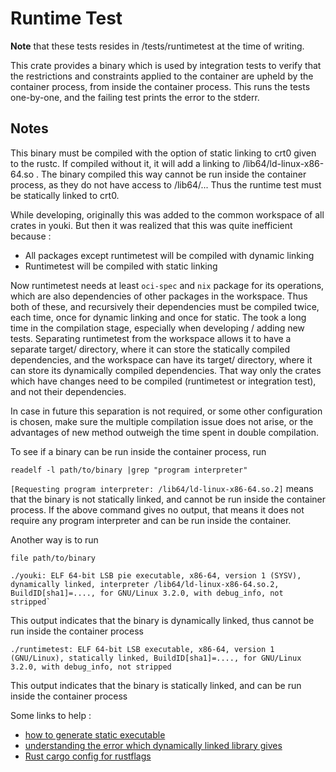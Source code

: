 # Runtime Test

**Note** that these tests resides in /tests/runtimetest at the time of writing.

This crate provides a binary which is used by integration tests to verify that the restrictions and constraints applied to the container are upheld by the container process, from inside the container process. This runs the tests one-by-one, and the failing test prints the error to the stderr.

## Notes

This binary must be compiled with the option of static linking to crt0 given to the rustc. If compiled without it, it will add a linking to /lib64/ld-linux-x86-64.so . The binary compiled this way cannot be run inside the container process, as they do not have access to /lib64/... Thus the runtime test must be statically linked to crt0.

While developing, originally this was added to the common workspace of all crates in youki. But then it was realized that this was quite inefficient because :

- All packages except runtimetest will be compiled with dynamic linking
- Runtimetest will be compiled with static linking

Now runtimetest needs at least `oci-spec` and `nix` package for its operations, which are also dependencies of other packages in the workspace. Thus both of these, and recursively their dependencies must be compiled twice, each time, once for dynamic linking and once for static. The took a long time in the compilation stage, especially when developing / adding new tests. Separating runtimetest from the workspace allows it to have a separate target/ directory, where it can store the statically compiled dependencies, and the workspace can have its target/ directory, where it can store its dynamically compiled dependencies. That way only the crates which have changes need to be compiled (runtimetest or integration test), and not their dependencies.

In case in future this separation is not required, or some other configuration is chosen, make sure the multiple compilation issue does not arise, or the advantages of new method outweigh the time spent in double compilation.

To see if a binary can be run inside the container process, run

```console
readelf -l path/to/binary |grep "program interpreter"
```

`[Requesting program interpreter: /lib64/ld-linux-x86-64.so.2]` means that the binary is not statically linked, and cannot be run inside the container process. If the above command gives no output, that means it does not require any program interpreter and can be run inside the container.

Another way is to run

```console
file path/to/binary
```

```console
./youki: ELF 64-bit LSB pie executable, x86-64, version 1 (SYSV), dynamically linked, interpreter /lib64/ld-linux-x86-64.so.2, BuildID[sha1]=...., for GNU/Linux 3.2.0, with debug_info, not stripped`
```

This output indicates that the binary is dynamically linked, thus cannot be run inside the container process

```console
./runtimetest: ELF 64-bit LSB executable, x86-64, version 1 (GNU/Linux), statically linked, BuildID[sha1]=...., for GNU/Linux 3.2.0, with debug_info, not stripped
```

This output indicates that the binary is statically linked, and can be run inside the container process

Some links to help :

- [how to generate static executable](https://stackoverflow.com/questions/31770604/how-to-generate-statically-linked-executables)
- [understanding the error which dynamically linked library gives](https://superuser.com/questions/248512/why-do-i-get-command-not-found-when-the-binary-file-exists)
- [Rust cargo config for rustflags](https://doc.rust-lang.org/cargo/reference/config.html)
